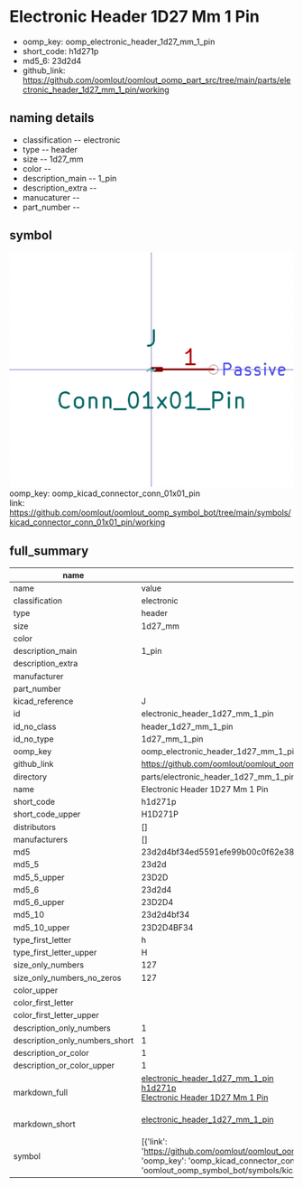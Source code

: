 # Electronic Header 1D27 Mm 1 Pin

  
* oomp_key: oomp_electronic_header_1d27_mm_1_pin 
* short_code: h1d271p
* md5_6: 23d2d4  
* github_link: https://github.com/oomlout/oomlout_oomp_part_src/tree/main/parts/electronic_header_1d27_mm_1_pin/working  
## naming details
* classification -- electronic
* type -- header
* size -- 1d27_mm
* color -- 
* description_main -- 1_pin
* description_extra -- 
* manucaturer -- 
* part_number -- 



## symbol

![](symbol/0/working/working_600.png)  
oomp_key: oomp_kicad_connector_conn_01x01_pin  
link: https://github.com/oomlout/oomlout_oomp_symbol_bot/tree/main/symbols/kicad_connector_conn_01x01_pin/working  


## full_summary
| name | value | 
| --- | --- | 
| name | value | 
| classification | electronic | 
| type | header | 
| size | 1d27_mm | 
| color |  | 
| description_main | 1_pin | 
| description_extra |  | 
| manufacturer |  | 
| part_number |  | 
| kicad_reference | J | 
| id | electronic_header_1d27_mm_1_pin | 
| id_no_class | header_1d27_mm_1_pin | 
| id_no_type | 1d27_mm_1_pin | 
| oomp_key | oomp_electronic_header_1d27_mm_1_pin | 
| github_link | https://github.com/oomlout/oomlout_oomp_part_src/tree/main/parts/electronic_header_1d27_mm_1_pin/working | 
| directory | parts/electronic_header_1d27_mm_1_pin | 
| name | Electronic Header 1D27 Mm 1 Pin | 
| short_code | h1d271p | 
| short_code_upper | H1D271P | 
| distributors | [] | 
| manufacturers | [] | 
| md5 | 23d2d4bf34ed5591efe99b00c0f62e38 | 
| md5_5 | 23d2d | 
| md5_5_upper | 23D2D | 
| md5_6 | 23d2d4 | 
| md5_6_upper | 23D2D4 | 
| md5_10 | 23d2d4bf34 | 
| md5_10_upper | 23D2D4BF34 | 
| type_first_letter | h | 
| type_first_letter_upper | H | 
| size_only_numbers | 127 | 
| size_only_numbers_no_zeros | 127 | 
| color_upper |  | 
| color_first_letter |  | 
| color_first_letter_upper |  | 
| description_only_numbers | 1 | 
| description_only_numbers_short | 1 | 
| description_or_color | 1 | 
| description_or_color_upper | 1 | 
| markdown_full | [electronic_header_1d27_mm_1_pin](https://github.com/oomlout/oomlout_oomp_part_src/tree/main/parts/electronic_header_1d27_mm_1_pin/working)<br>[h1d271p](https://github.com/oomlout/oomlout_oomp_part_src/tree/main/parts/electronic_header_1d27_mm_1_pin/working)<br>[Electronic Header 1D27 Mm 1 Pin](https://github.com/oomlout/oomlout_oomp_part_src/tree/main/parts/electronic_header_1d27_mm_1_pin/working)<br><br> | 
| markdown_short | [electronic_header_1d27_mm_1_pin](https://github.com/oomlout/oomlout_oomp_part_src/tree/main/parts/electronic_header_1d27_mm_1_pin/working)<br><br> | 
| symbol | [{'link': 'https://github.com/oomlout/oomlout_oomp_symbol_bot/tree/main/symbols/kicad_connector_conn_01x01_pin', 'oomp_key': 'oomp_kicad_connector_conn_01x01_pin', 'directory': 'oomlout_oomp_symbol_bot/symbols/kicad_connector_conn_01x01_pin//working/working.kicad_sym'}] | 
